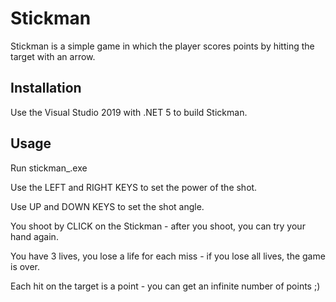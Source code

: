 # Stickman

Stickman is a simple game in which the player scores points by hitting the target with an arrow.

## Installation

Use the Visual Studio 2019 with .NET 5 to build Stickman.

## Usage

Run stickman_.exe

Use the LEFT and RIGHT KEYS to set the power of the shot.

Use UP and DOWN KEYS to set the shot angle.

You shoot by CLICK on the Stickman - after you shoot, you can try your hand again.

You have 3 lives, you lose a life for each miss - if you lose all lives, the game is over.

Each hit on the target is a point - you can get an infinite number of points ;)
##
